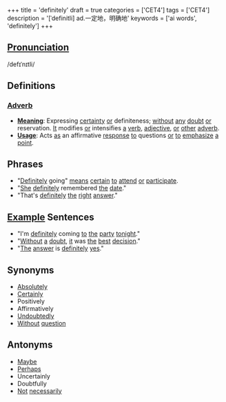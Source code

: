 +++
title = 'definitely'
draft = true
categories = ['CET4']
tags = ['CET4']
description = '[ˈdefinitli] ad.一定地，明确地'
keywords = ['ai words', 'definitely']
+++

## [Pronunciation](/post/pronunciation/)
/defɪˈnɪtli/

## Definitions
### [Adverb](/post/adverb/)
- **[Meaning](/post/meaning/)**: Expressing [certainty](/post/certainty/) [or](/post/or/) definiteness; [without](/post/without/) [any](/post/any/) [doubt](/post/doubt/) [or](/post/or/) reservation. [It](/post/it/) modifies [or](/post/or/) intensifies [a](/post/a/) [verb](/post/verb/), [adjective](/post/adjective/), [or](/post/or/) [other](/post/other/) [adverb](/post/adverb/).
- **[Usage](/post/usage/)**: Acts [as](/post/as/) an affirmative [response](/post/response/) [to](/post/to/) questions [or](/post/or/) [to](/post/to/) [emphasize](/post/emphasize/) [a](/post/a/) [point](/post/point/).

## Phrases
- "[Definitely](/post/definitely/) going" [means](/post/means/) [certain](/post/certain/) [to](/post/to/) [attend](/post/attend/) [or](/post/or/) [participate](/post/participate/).
- "[She](/post/she/) [definitely](/post/definitely/) remembered [the](/post/the/) [date](/post/date/)."
- "That's [definitely](/post/definitely/) [the](/post/the/) [right](/post/right/) [answer](/post/answer/)."

## [Example](/post/example/) Sentences
- "I'm [definitely](/post/definitely/) coming [to](/post/to/) [the](/post/the/) [party](/post/party/) [tonight](/post/tonight/)."
- "[Without](/post/without/) [a](/post/a/) [doubt](/post/doubt/), [it](/post/it/) was [the](/post/the/) [best](/post/best/) [decision](/post/decision/)."
- "[The](/post/the/) [answer](/post/answer/) is [definitely](/post/definitely/) [yes](/post/yes/)."

## Synonyms
- [Absolutely](/post/absolutely/)
- [Certainly](/post/certainly/)
- Positively
- Affirmatively
- [Undoubtedly](/post/undoubtedly/)
- [Without](/post/without/) [question](/post/question/)

## Antonyms
- [Maybe](/post/maybe/)
- [Perhaps](/post/perhaps/)
- Uncertainly
- Doubtfully
- [Not](/post/not/) [necessarily](/post/necessarily/)
